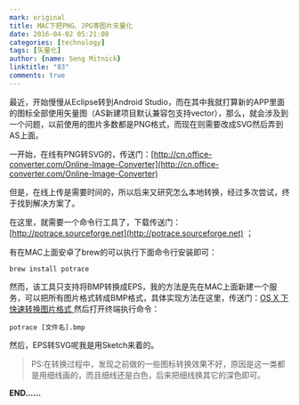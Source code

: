 ```yaml
---
mark: original
title: MAC下把PNG、JPG等图片矢量化
date: 2016-04-02 05:21:00
categories: [technology]
tags: [矢量化]
author: {name: Seng Mitnick}
linktitle: "83"
comments: true
---
```

最近，开始慢慢从Eclipse转到Android Studio，而在其中我就打算新的APP里面的图标全部使用矢量图（AS新建项目默认兼容包支持vector），那么，就会涉及到一个问题，以前使用的图片多数都是PNG格式，而现在则需要改成SVG然后弄到AS上面。

一开始，在线有PNG转SVG的，传送门：[http://cn.office-converter.com/Online-Image-Converter](http://cn.office-converter.com/Online-Image-Converter)

但是，在线上传是需要时间的，所以后来又研究怎么本地转换，经过多次尝试，终于找到解决方案了。

在这里，就需要一个命令行工具了，下载传送门：[http://potrace.sourceforge.net](http://potrace.sourceforge.net) ；

有在MAC上面安卓了brew的可以执行下面命令行安装即可：<!--more-->

~~~ shell
brew install potrace
~~~

然而，该工具只支持将BMP转换成EPS，我的方法是先在MAC上面新建一个服务，可以把所有图片格式转成BMP格式，具体实现方法在这里，传送门：[OS X 下快速转换图片格式 ](http://www.macx.cn/thread-2060748-1-1.html) 然后打开终端执行命令：

~~~ shell
potrace [文件名].bmp
~~~

然后，EPS转SVG呢我是用Sketch来着的。

> PS:在转换过程中，发现之前做的一些图标转换效果不好，原因是这一类都是用细线画的，而且细线还是白色，后来把细线换其它的深色即可。

**END……**